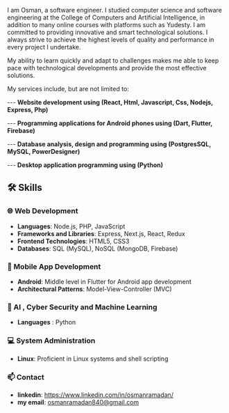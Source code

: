 I am Osman, a software engineer. I studied computer science and software engineering at the College of Computers and Artificial Intelligence, in addition to many online courses with platforms such as Yudesty. I am committed to providing innovative and smart technological solutions. I always strive to achieve the highest levels of quality and performance in every project I undertake.

My ability to learn quickly and adapt to challenges makes me able to keep pace with technological developments and provide the most effective solutions.

My services include, but are not limited to:

--- **Website development using (React, Html, Javascript, Css, Nodejs, Express, Php)**

--- **Programming applications for Android phones using (Dart, Flutter, Firebase)**

--- **Database analysis, design and programming using (PostgresSQL, MySQL, PowerDesigner)**

--- **Desktop application programming using (Python)**


## 🛠️ Skills
### 🌐 Web Development
- **Languages**: Node.js, PHP, JavaScript
- **Frameworks and Libraries**: Express, Next.js, React, Redux
- **Frontend Technologies**: HTML5, CSS3
- **Databases**: SQL (MySQL), NoSQL (MongoDB, Firebase)

### 📱 Mobile App Development
- **Android**: Middle level in Flutter for Android app development
- **Architectural Patterns**: Model-View-Controller (MVC)

### 🤖 AI , Cyber Security and Machine Learning
- **Languages** : Python


### 💻 System Administration
- **Linux**: Proficient in Linux systems and shell scripting


### 📫 Contact
- **linkedin**: https://www.linkedin.com/in/osmanramadan/
- **my email**: osmanramadan840@gmail.com 



